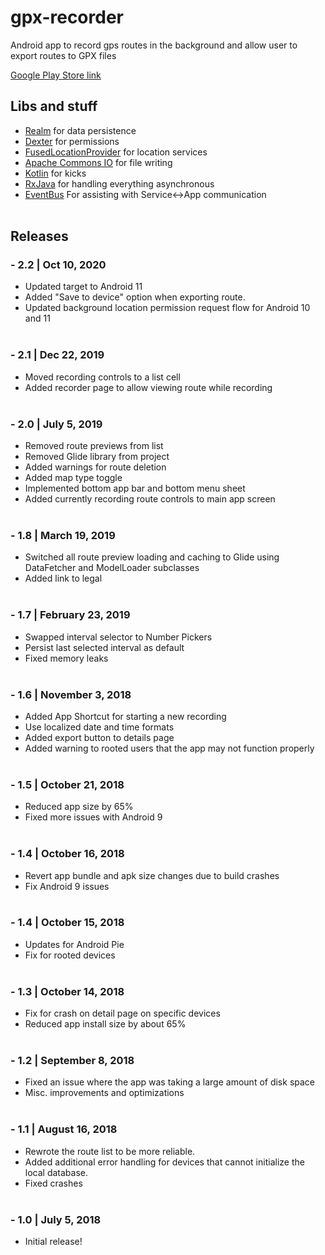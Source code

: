 # gpx-recorder

Android app to record gps routes in the background and allow user to export routes to GPX files

[Google Play Store link](https://play.google.com/store/apps/details?id=com.iboism.gpxrecorder)

## Libs and stuff 

- [Realm](https://www.realm.io) for data persistence
- [Dexter](https://github.com/Karumi/Dexter) for permissions
- [FusedLocationProvider](https://developers.google.com/android/reference/com/google/android/gms/location/FusedLocationProviderClient) for location services
- [Apache Commons IO](https://commons.apache.org/proper/commons-io/) for file writing
- [Kotlin](https://kotlinlang.org/) for kicks
- [RxJava](https://github.com/ReactiveX/RxJava) for handling everything asynchronous
- [EventBus](https://github.com/greenrobot/EventBus) For assisting with Service<->App communication
<br><br>

## Releases
### - 2.2 | Oct 10, 2020
- Updated target to Android 11
- Added "Save to device" option when exporting route.
- Updated background location permission request flow for Android 10 and 11
<br><br>
### - 2.1 | Dec 22, 2019
- Moved recording controls to a list cell
- Added recorder page to allow viewing route while recording
<br><br>
### - 2.0 | July 5, 2019
- Removed route previews from list
- Removed Glide library from project
- Added warnings for route deletion
- Added map type toggle
- Implemented bottom app bar and bottom menu sheet
- Added currently recording route controls to main app screen
<br><br>
### - 1.8 | March 19, 2019
- Switched all route preview loading and caching to Glide using DataFetcher and ModelLoader subclasses
- Added link to legal
<br><br>
### - 1.7 | February 23, 2019
- Swapped interval selector to Number Pickers
- Persist last selected interval as default
- Fixed memory leaks
<br><br>
### - 1.6 | November 3, 2018
- Added App Shortcut for starting a new recording
- Use localized date and time formats
- Added export button to details page
- Added warning to rooted users that the app may not function properly
<br><br>
### - 1.5 | October 21, 2018
- Reduced app size by 65%
- Fixed more issues with Android 9
<br><br>
### - 1.4 | October 16, 2018
- Revert app bundle and apk size changes due to build crashes
- Fix Android 9 issues
<br><br>
### - 1.4 | October 15, 2018
- Updates for Android Pie
- Fix for rooted devices
<br><br>
### - 1.3 | October 14, 2018
- Fix for crash on detail page on specific devices
- Reduced app install size by about 65%
<br><br>
### - 1.2 | September 8, 2018
- Fixed an issue where the app was taking a large amount of disk space
- Misc. improvements and optimizations
<br><br>
### - 1.1 | August 16, 2018
- Rewrote the route list to be more reliable. 
- Added additional error handling for devices that cannot initialize the local database.
- Fixed crashes
<br><br>
### - 1.0 | July 5, 2018
- Initial release!
